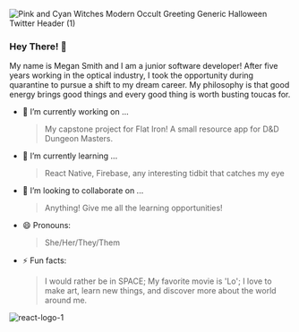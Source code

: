 ![Pink and Cyan Witches Modern Occult Greeting  Generic Halloween Twitter Header (1)](https://user-images.githubusercontent.com/71784488/121218597-bcba1400-c837-11eb-9719-73eaa1613f7b.png)

### Hey There! 👋

My name is Megan Smith and I am a junior software developer! After five years working in the optical industry, I took the opportunity during quarantine to pursue a shift to my dream career. My philosophy is that good energy brings good things and every good thing is worth busting toucas for. 

- 🔭 I’m currently working on ...
    > My capstone project for Flat Iron! A small resource app for D&D Dungeon Masters.
- 🌱 I’m currently learning ...
    > React Native, Firebase, any interesting tidbit that catches my eye
- 👯 I’m looking to collaborate on ...
    > Anything! Give me all the learning opportunities!
- 😄 Pronouns: 
    > She/Her/They/Them
- ⚡ Fun facts: 
    >I would rather be in SPACE; My favorite movie is 'Lo'; I love to make art, learn new things, and discover more about the world around me. 


![react-logo-1](https://user-images.githubusercontent.com/71784488/121221832-d1e47200-c83a-11eb-827c-e1ca16a080d3.png)




